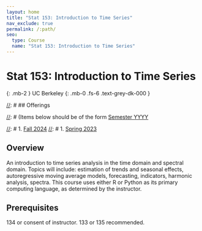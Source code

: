 ```yaml
---
layout: home
title: "Stat 153: Introduction to Time Series"
nav_exclude: true
permalink: /:path/
seo:
  type: Course
  name: "Stat 153: Introduction to Time Series"
---
```


# Stat 153: Introduction to Time Series
{: .mb-2 }
UC Berkeley
{: .mb-0 .fs-6 .text-grey-dk-000 }


[//]: # ## Offerings

[//]: # (Items below should be of the form [Semester YYYY](semester-year)

[//]: # (Notably the paths should not have leading slashes in real sites.)

[//]: # 1. [Fall 2024](/fall-2024)
[//]: # 1. [Spring 2023](/spring-2023)

## Overview

An introduction to time series analysis in the time domain and spectral domain. Topics will include: estimation of trends and seasonal effects, autoregressive moving average models, forecasting, indicators, harmonic analysis, spectra. This course uses either R or Python as its primary computing language, as determined by the instructor.

## Prerequisites

134 or consent of instructor. 133 or 135 recommended.
